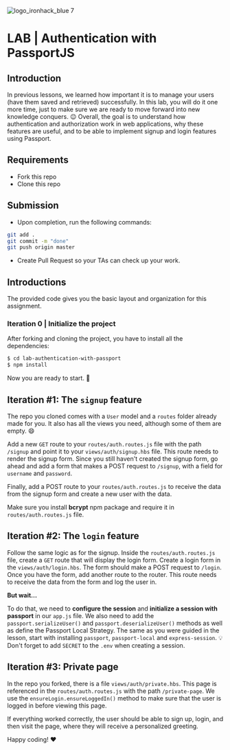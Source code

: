 ![logo_ironhack_blue 7](https://user-images.githubusercontent.com/23629340/40541063-a07a0a8a-601a-11e8-91b5-2f13e4e6b441.png)

# LAB | Authentication with PassportJS

## Introduction

In previous lessons, we learned how important it is to manage your users (have them saved and retrieved) successfully. In this lab, you will do it one more time, just to make sure we are ready to move forward into new knowledge conquers. :wink:
Overall, the goal is to understand how authentication and authorization work in web applications, why these features are useful, and to be able to implement signup and login features using Passport.

## Requirements

- Fork this repo
- Clone this repo

## Submission

- Upon completion, run the following commands:

```bash
git add .
git commit -m "done"
git push origin master
```

- Create Pull Request so your TAs can check up your work.

## Introductions

The provided code gives you the basic layout and organization for this assignment.

### Iteration 0 | Initialize the project

After forking and cloning the project, you have to install all the dependencies:

```sh
$ cd lab-authentication-with-passport
$ npm install
```

Now you are ready to start. 🚀

## Iteration #1: The `signup` feature

The repo you cloned comes with a `User` model and a `routes` folder already made for you. It also has all the views you need, although some of them are empty. :smile:

Add a new `GET` route to your `routes/auth.routes.js` file with the path `/signup` and point it to your `views/auth/signup.hbs` file. This route needs to render the signup form.
Since you still haven't created the signup form, go ahead and add a form that makes a POST request to `/signup`, with a field for `username` and `password`.

Finally, add a POST route to your `routes/auth.routes.js` to receive the data from the signup form and create a new user with the data.

Make sure you install **bcrypt** npm package and require it in `routes/auth.routes.js` file.

## Iteration #2: The `login` feature

Follow the same logic as for the signup. Inside the `routes/auth.routes.js` file, create a `GET` route that will display the login form. Create a login form in the `views/auth/login.hbs`. The form should make a POST request to `/login`.
Once you have the form, add another route to the router. This route needs to receive the data from the form and log the user in.

**But wait...**

To do that, we need to **configure the session** and **initialize a session with passport** in our `app.js` file. We also need to add the `passport.serializeUser()` and `passport.deserializeUser()` methods as well as define the Passport Local Strategy. The same as you were guided in the lesson, start with installing `passport`, `passport-local` and `express-session`.
:bulb: Don't forget to add `SECRET` to the `.env` when creating a session.

## Iteration #3: Private page

In the repo you forked, there is a file `views/auth/private.hbs`. This page is referenced in the `routes/auth.routes.js` with the path `/private-page`. We use the `ensureLogin.ensureLoggedIn()` method to make sure that the user is logged in before viewing this page.

If everything worked correctly, the user should be able to sign up, login, and then visit the page, where they will receive a personalized greeting.

Happy coding! :heart:
